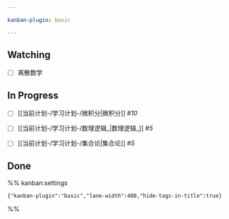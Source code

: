 ```yaml
---

kanban-plugin: basic

---
```


## Watching

- [ ] 离散数学


## In Progress

- [ ] [[当前计划-/学习计划-/微积分|微积分]] #_10_
- [ ] [[当前计划-/学习计划-/数理逻辑_|数理逻辑_]] #_5_
- [ ] [[当前计划-/学习计划-/集合论|集合论]] #_5_


## Done





%% kanban:settings
```
{"kanban-plugin":"basic","lane-width":400,"hide-tags-in-title":true}
```
%%
